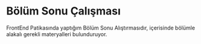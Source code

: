 # Bölüm Sonu Çalışması
FrontEnd Patikasında yaptığım Bölüm Sonu Alıştırmasıdır, içerisinde bölümle alakalı gerekli materyalleri bulunduruyor.
